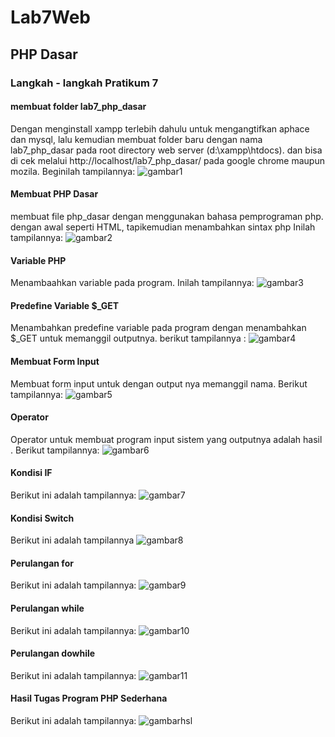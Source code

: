 # Lab7Web

## PHP Dasar

### Langkah - langkah Pratikum 7

#### membuat folder lab7_php_dasar

Dengan menginstall xampp terlebih dahulu untuk mengangtifkan aphace dan mysql, lalu kemudian membuat folder baru dengan nama lab7_php_dasar pada root directory web server (d:\xampp\htdocs). dan bisa di cek melalui http://localhost/lab7_php_dasar/ pada google chrome maupun mozila. Beginilah tampilannya:
![gambar1](screenshot/s1.png)

#### Membuat PHP Dasar

membuat file php_dasar dengan menggunakan bahasa pemprograman php. dengan awal seperti HTML, tapikemudian menambahkan sintax php <?php echo?> Inilah tampilannya:
![gambar2](screenshot/s2.png)

#### Variable PHP

Menambaahkan variable pada program. Inilah tampilannya:
![gambar3](screenshot/s3.png)

#### Predefine Variable $\_GET

Menambahkan predefine variable pada program dengan menambahkan $\_GET untuk memanggil outputnya. berikut tampilannya :
![gambar4](screenshot/s4.png)

#### Membuat Form Input

Membuat form input untuk dengan output nya memanggil nama. Berikut tampilannya:
![gambar5](screenshot/s5.png)

#### Operator

Operator untuk membuat program input sistem yang outputnya adalah hasil . Berikut tampilannya:
![gambar6](screenshot/s6.png)

#### Kondisi IF

Berikut ini adalah tampilannya:
![gambar7](screenshot/s7.png)

#### Kondisi Switch

Berikut ini adalah tampilannya
![gambar8](screenshot/s8.png)

#### Perulangan for

Berikut ini adalah tampilannya:
![gambar9](screenshot/s9.png)

#### Perulangan while

Berikut ini adalah tampilannya:
![gambar10](screenshot/s10.png)

#### Perulangan dowhile

Berikut ini adalah tampilannya:
![gambar11](screenshot/s11.png)

#### Hasil Tugas Program PHP Sederhana

Berikut ini adalah tampilannya:
![gambarhsl](screenshot/hsl.png)
